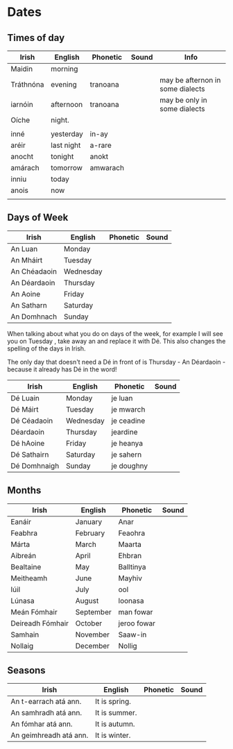 # Dates

## Times of day

|Irish|English|Phonetic|Sound|Info|
|------|-------|--------|-----|----|
|Maidin|morning
|Tráthnóna|evening|tranoana||may be afternon in some dialects
|iarnóin|afternoon|tranoana||may be only in some dialects
|Oíche|night.
||
|inné|yesterday|in-ay
|aréir|last night|a-rare
|anocht|tonight|anokt
|amárach|tomorrow|amwarach
|inniu|today
|anois|now
||

## Days of Week

| Irish | English | Phonetic | Sound |
| ------| ------- | -------- | ----- |
|An Luan|Monday
|An Mháirt|Tuesday
|An Chéadaoin|Wednesday
|An Déardaoin|Thursday
|An Aoine|Friday
|An Satharn|Saturday
|An Domhnach|Sunday

When talking about what you do on days of the week, for example I will see you on Tuesday , take away an and replace it with Dé. This also changes the spelling of the days in Irish.

The only day that doesn't need a Dé in front of is Thursday - An Déardaoin - because it already has Dé in the word!

| Irish | English | Phonetic | Sound |
| ------| ------- | -------- | ----- |
|Dé Luain|Monday| je luan
|Dé Máirt|Tuesday | je mwarch
|Dé Céadaoin|Wednesday| je ceadine
|Déardaoin|Thursday|jeardine
|Dé hAoine|Friday| je heanya 
|Dé Sathairn|Saturday|je sahern
|Dé Domhnaigh|Sunday|je doughny

## Months

| Irish | English | Phonetic | Sound |
| ------| ------- | -------- | ----- |
|Eanáir|January|Anar|
|Feabhra|February|Feaohra|
|Márta|March|Maarta|
|Aibreán|April|Ehbran|
|Bealtaine|May|Balltinya|
|Meitheamh|June|Mayhiv|
|Iúil|July|ool|
|Lúnasa|August|loonasa|
|Meán Fómhair|September|man fowar|
|Deireadh Fómhair|October|jeroo fowar|
|Samhain|November|Saaw-in|
|Nollaig|December|Nollig|

## Seasons

| Irish | English | Phonetic | Sound |
| ------| ------- | -------- | ----- |
|An t-earrach atá ann.|It is spring.
|An samhradh atá ann.|It is summer.
|An fómhar atá ann.|It is autumn.
|An geimhreadh atá ann.|It is winter.